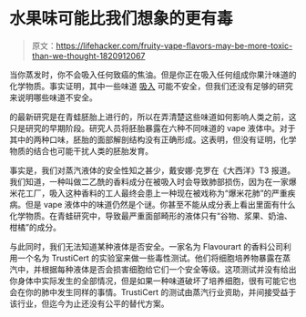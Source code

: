 # 水果味可能比我们想象的更有毒

> 原文：<https://lifehacker.com/fruity-vape-flavors-may-be-more-toxic-than-we-thought-1820912067>

当你蒸发时，你不会吸入任何致癌的焦油。但是你正在吸入任何组成你果汁味道的化学物质。事实证明，其中一些味道 [吸入](https://lifehacker.com/are-e-cigarettes-safe-here-s-what-we-know-1721157349) 可能不安全，但我们还没有足够的研究来说明哪些味道不安全。



的最新研究是在青蛙胚胎上进行的，所以在弄清楚这些味道如何影响人类之前，这只是研究的早期阶段。研究人员将胚胎暴露在六种不同味道的 vape 液体中。对于其中的两种口味，胚胎的面部解剖结构没有正确形成。这表明，但没有证明，化学物质的结合也可能干扰人类的胚胎发育。

事实是，我们对蒸汽液体的安全性知之甚少，戴安娜·克罗在《大西洋》T3 报道。我们知道，一种叫做二乙酰的香料成分在被吸入时会导致肺部损伤，因为在一家爆米花工厂，吸入这种香料的工人最终会患上一种现在被戏称为“爆米花肺”的严重疾病。但是 vape 液体中的味道仍然是个谜。你甚至不能从成分表上看出里面有什么化学物质。在青蛙研究中，导致最严重面部畸形的液体只有“谷物、浆果、奶油、柑橘”的成分。

与此同时，我们无法知道某种液体是否安全。一家名为 Flavourart 的香料公司利用一个名为 TrustiCert 的实验室来做一些毒性测试。他们将细胞培养物暴露在蒸汽中，并根据每种液体是否会损害细胞给它们一个安全等级。这项测试并没有给出你身体中实际发生的全部情况，但是如果一种味道破坏了培养细胞，很有可能它也会在你的肺中发生同样的事情。TrustiCert 的测试由蒸汽行业资助，并间接受益于该行业，但迄今为止还没有公平的替代方案。